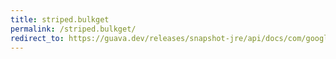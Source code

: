 ```yaml
---
title: striped.bulkget
permalink: /striped.bulkget/
redirect_to: https://guava.dev/releases/snapshot-jre/api/docs/com/google/common/util/concurrent/Striped.html#bulkGet-java.lang.Iterable-
---
```

